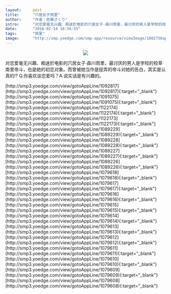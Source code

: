 ```yaml
---
layout:     post
title:      "穴居女子雨里"
author:     "作者：佐藤ざくり"
intro:      "对恋爱毫无兴趣、痴迷於电影的穴居女子·森川雨里，最讨厌的男人是学校的校草·南里帝斗，也是她的初恋对象。而曾被她当作是捉弄的帝斗对她的告白，其实是认真的!? Q.你喜欢谈恋爱吗？A.说实话是有兴趣的。"
date:       "2018-02-14 16:56:55"
tags:       "雨里"
image:      "http://smp.yoedge.com/smp-app/resource/viewImage/1002756appline.png"
---
```

<div style="text-align: center">
<p><img src="http://smp.yoedge.com/smp-app/resource/viewImage/1002756appline.png"/></p>
</div>
<p class="post-meta">
<span>对恋爱毫无兴趣、痴迷於电影的穴居女子·森川雨里，最讨厌的男人是学校的校草·南里帝斗，也是她的初恋对象。而曾被她当作是捉弄的帝斗对她的告白，其实是认真的!? Q.你喜欢谈恋爱吗？A.说实话是有兴趣的。</span>
</p>
[http://smp3.yoedge.com/view/gotoAppLine/1092817](http://smp3.yoedge.com/view/gotoAppLine/1092817){:target="_blank"}
[http://smp3.yoedge.com/view/gotoAppLine/1091075](http://smp3.yoedge.com/view/gotoAppLine/1091075){:target="_blank"}
[http://smp3.yoedge.com/view/gotoAppLine/1122174](http://smp3.yoedge.com/view/gotoAppLine/1122174){:target="_blank"}
[http://smp3.yoedge.com/view/gotoAppLine/1122173](http://smp3.yoedge.com/view/gotoAppLine/1122173){:target="_blank"}
[http://smp3.yoedge.com/view/gotoAppLine/1089229](http://smp3.yoedge.com/view/gotoAppLine/1089229){:target="_blank"}
[http://smp3.yoedge.com/view/gotoAppLine/1089228](http://smp3.yoedge.com/view/gotoAppLine/1089228){:target="_blank"}
[http://smp3.yoedge.com/view/gotoAppLine/1089227](http://smp3.yoedge.com/view/gotoAppLine/1089227){:target="_blank"}
[http://smp3.yoedge.com/view/gotoAppLine/1089226](http://smp3.yoedge.com/view/gotoAppLine/1089226){:target="_blank"}
[http://smp3.yoedge.com/view/gotoAppLine/1079618](http://smp3.yoedge.com/view/gotoAppLine/1079618){:target="_blank"}
[http://smp3.yoedge.com/view/gotoAppLine/1079617](http://smp3.yoedge.com/view/gotoAppLine/1079617){:target="_blank"}
[http://smp3.yoedge.com/view/gotoAppLine/1079616](http://smp3.yoedge.com/view/gotoAppLine/1079616){:target="_blank"}
[http://smp3.yoedge.com/view/gotoAppLine/1079615](http://smp3.yoedge.com/view/gotoAppLine/1079615){:target="_blank"}
[http://smp3.yoedge.com/view/gotoAppLine/1079614](http://smp3.yoedge.com/view/gotoAppLine/1079614){:target="_blank"}
[http://smp3.yoedge.com/view/gotoAppLine/1079613](http://smp3.yoedge.com/view/gotoAppLine/1079613){:target="_blank"}
[http://smp3.yoedge.com/view/gotoAppLine/1079612](http://smp3.yoedge.com/view/gotoAppLine/1079612){:target="_blank"}
[http://smp3.yoedge.com/view/gotoAppLine/1079611](http://smp3.yoedge.com/view/gotoAppLine/1079611){:target="_blank"}
[http://smp3.yoedge.com/view/gotoAppLine/1079610](http://smp3.yoedge.com/view/gotoAppLine/1079610){:target="_blank"}
[http://smp3.yoedge.com/view/gotoAppLine/1079609](http://smp3.yoedge.com/view/gotoAppLine/1079609){:target="_blank"}
[http://smp3.yoedge.com/view/gotoAppLine/1079608](http://smp3.yoedge.com/view/gotoAppLine/1079608){:target="_blank"}


